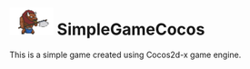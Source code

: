 # <img src="SimpleGameCocos/Resources/Logo.png" height="48"> SimpleGameCocos
This is a simple game created using Cocos2d-x game engine.
